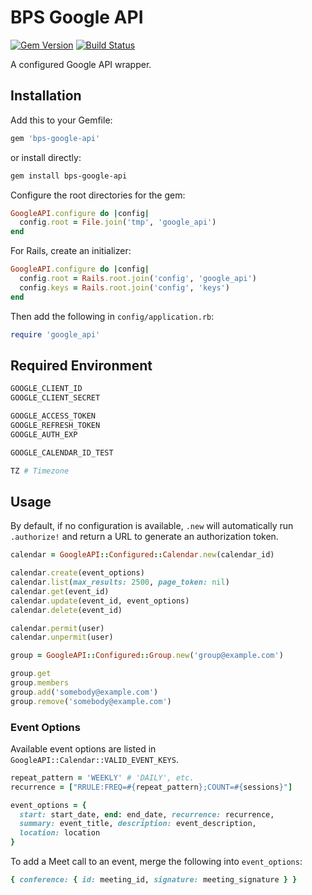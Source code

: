 # BPS Google API

[![Gem Version](https://img.shields.io/gem/v/bps-google-api.svg)](https://rubygems.org/gems/bps-google-api)
[![Build Status](https://travis-ci.org/jfiander/bps-google-api.svg)](https://travis-ci.org/jfiander/bps-google-api)

A configured Google API wrapper.

## Installation

Add this to your Gemfile:

```ruby
gem 'bps-google-api'
```

or install directly:

```bash
gem install bps-google-api
```

Configure the root directories for the gem:

```ruby
GoogleAPI.configure do |config|
  config.root = File.join('tmp', 'google_api')
end
```

For Rails, create an initializer:

```ruby
GoogleAPI.configure do |config|
  config.root = Rails.root.join('config', 'google_api')
  config.keys = Rails.root.join('config', 'keys')
end
```

Then add the following in `config/application.rb`:

```ruby
require 'google_api'
```

## Required Environment

```bash
GOOGLE_CLIENT_ID
GOOGLE_CLIENT_SECRET

GOOGLE_ACCESS_TOKEN
GOOGLE_REFRESH_TOKEN
GOOGLE_AUTH_EXP

GOOGLE_CALENDAR_ID_TEST

TZ # Timezone
```

## Usage

By default, if no configuration is available, `.new` will automatically run
`.authorize!` and return a URL to generate an authorization token.

```ruby
calendar = GoogleAPI::Configured::Calendar.new(calendar_id)

calendar.create(event_options)
calendar.list(max_results: 2500, page_token: nil)
calendar.get(event_id)
calendar.update(event_id, event_options)
calendar.delete(event_id)

calendar.permit(user)
calendar.unpermit(user)
```

```ruby
group = GoogleAPI::Configured::Group.new('group@example.com')

group.get
group.members
group.add('somebody@example.com')
group.remove('somebody@example.com')
```

### Event Options

Available event options are listed in `GoogleAPI::Calendar::VALID_EVENT_KEYS`.

```ruby
repeat_pattern = 'WEEKLY' # 'DAILY', etc.
recurrence = ["RRULE:FREQ=#{repeat_pattern};COUNT=#{sessions}"]

event_options = {
  start: start_date, end: end_date, recurrence: recurrence,
  summary: event_title, description: event_description,
  location: location
}
```

To add a Meet call to an event, merge the following into `event_options`:

```ruby
{ conference: { id: meeting_id, signature: meeting_signature } }
```

